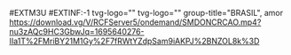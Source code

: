 #EXTM3U 
#EXTINF:-1 tvg-logo="" tvg-logo="" group-title="BRASIL", amor 
https://download.vg/V/RCFServer5/ondemand/SMDONCRCAO.mp4?nu3zAQc9HC3GbwJq=1695640276-IIa1T%2FMriBY21M1Gy%2F7fRWtYZdpSam9iAKPJ%2BNZOL8k%3D
